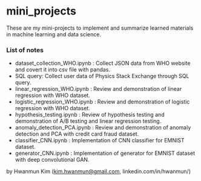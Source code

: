 # mini_projects

These are my mini-projects to implement and summarize learned materials in machine learning and data science.

### List of notes
* dataset_collection_WHO.ipynb : Collect JSON data from WHO website and covert it into csv file with pandas.
* SQL query: Collect user data of Physics Stack Exchange through SQL query.
* linear_regression_WHO.ipynb : Review and demonstration of linear regression with WHO dataset.
* logistic_regression_WHO.ipynb : Review and demonstration of logistic regression with WHO dataset.
* hypothesis_testing.ipynb : Review of hypothesis testing and demonstration of A/B testing and linear regression testing.
* anomaly_detection_PCA.ipynb : Review and demonstration of anomaly detection and PCA with credit card fraud dataset.
* classifier_CNN.ipynb : Implementation of CNN classifier for EMNIST dataset.
* generator_CNN.ipynb : Implementation of generator for EMNIST dataset with deep convolutional GAN.

by Hwanmun Kim (kim.hwanmun@gmail.com, linkedin.com/in/hwanmun/)
